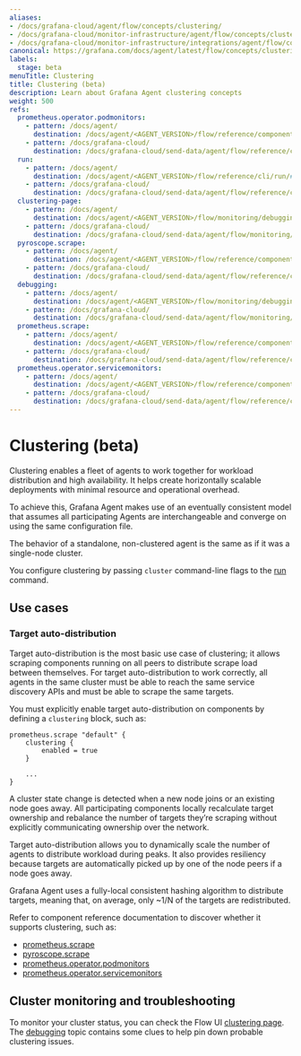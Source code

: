 ```yaml
---
aliases:
- /docs/grafana-cloud/agent/flow/concepts/clustering/
- /docs/grafana-cloud/monitor-infrastructure/agent/flow/concepts/clustering/
- /docs/grafana-cloud/monitor-infrastructure/integrations/agent/flow/concepts/clustering/
canonical: https://grafana.com/docs/agent/latest/flow/concepts/clustering/
labels:
  stage: beta
menuTitle: Clustering
title: Clustering (beta)
description: Learn about Grafana Agent clustering concepts
weight: 500
refs:
  prometheus.operator.podmonitors:
    - pattern: /docs/agent/
      destination: /docs/agent/<AGENT_VERSION>/flow/reference/components/prometheus.operator.podmonitors/#clustering-beta
    - pattern: /docs/grafana-cloud/
      destination: /docs/grafana-cloud/send-data/agent/flow/reference/components/prometheus.operator.podmonitors/#clustering-beta
  run:
    - pattern: /docs/agent/
      destination: /docs/agent/<AGENT_VERSION>/flow/reference/cli/run/#clustering-beta
    - pattern: /docs/grafana-cloud/
      destination: /docs/grafana-cloud/send-data/agent/flow/reference/cli/run/#clustering-beta
  clustering-page:
    - pattern: /docs/agent/
      destination: /docs/agent/<AGENT_VERSION>/flow/monitoring/debugging/#clustering-page
    - pattern: /docs/grafana-cloud/
      destination: /docs/grafana-cloud/send-data/agent/flow/monitoring/debugging/#clustering-page
  pyroscope.scrape:
    - pattern: /docs/agent/
      destination: /docs/agent/<AGENT_VERSION>/flow/reference/components/pyroscope.scrape/#clustering-beta
    - pattern: /docs/grafana-cloud/
      destination: /docs/grafana-cloud/send-data/agent/flow/reference/components/pyroscope.scrape/#clustering-beta
  debugging:
    - pattern: /docs/agent/
      destination: /docs/agent/<AGENT_VERSION>/flow/monitoring/debugging/#debugging-clustering-issues
    - pattern: /docs/grafana-cloud/
      destination: /docs/grafana-cloud/send-data/agent/flow/monitoring/debugging/#debugging-clustering-issues
  prometheus.scrape:
    - pattern: /docs/agent/
      destination: /docs/agent/<AGENT_VERSION>/flow/reference/components/prometheus.scrape/#clustering-beta
    - pattern: /docs/grafana-cloud/
      destination: /docs/grafana-cloud/send-data/agent/flow/reference/components/prometheus.scrape/#clustering-beta
  prometheus.operator.servicemonitors:
    - pattern: /docs/agent/
      destination: /docs/agent/<AGENT_VERSION>/flow/reference/components/prometheus.operator.servicemonitors/#clustering-beta
    - pattern: /docs/grafana-cloud/
      destination: /docs/grafana-cloud/send-data/agent/flow/reference/components/prometheus.operator.servicemonitors/#clustering-beta
---
```


# Clustering (beta)

Clustering enables a fleet of agents to work together for workload distribution
and high availability. It helps create horizontally scalable deployments with
minimal resource and operational overhead.

To achieve this, Grafana Agent makes use of an eventually consistent model that
assumes all participating Agents are interchangeable and converge on using the
same configuration file.

The behavior of a standalone, non-clustered agent is the same as if it was a
single-node cluster.

You configure clustering by passing `cluster` command-line flags to the [run](ref:run)
command.

## Use cases

### Target auto-distribution

Target auto-distribution is the most basic use case of clustering; it allows
scraping components running on all peers to distribute scrape load between
themselves. For target auto-distribution to work correctly, all agents in the
same cluster must be able to reach the same service discovery APIs and must be
able to scrape the same targets.

You must explicitly enable target auto-distribution on components by defining a
`clustering` block, such as:

```river
prometheus.scrape "default" {
    clustering {
        enabled = true
    }

    ...
}
```

A cluster state change is detected when a new node joins or an existing node goes away. All participating components locally
recalculate target ownership and rebalance the number of targets they’re
scraping without explicitly communicating ownership over the network.

Target auto-distribution allows you to dynamically scale the number of agents to distribute workload during peaks.
It also provides resiliency because targets are automatically picked up by one of the node peers if a node goes away.

Grafana Agent uses a fully-local consistent hashing algorithm to distribute
targets, meaning that, on average, only ~1/N of the targets are redistributed.

Refer to component reference documentation to discover whether it supports
clustering, such as:

- [prometheus.scrape](ref:prometheus.scrape)
- [pyroscope.scrape](ref:pyroscope.scrape)
- [prometheus.operator.podmonitors](ref:prometheus.operator.podmonitors)
- [prometheus.operator.servicemonitors](ref:prometheus.operator.servicemonitors)

## Cluster monitoring and troubleshooting

To monitor your cluster status, you can check the Flow UI [clustering page](ref:clustering-page).
The [debugging](ref:debugging) topic contains some clues to help pin down probable
clustering issues.

